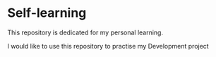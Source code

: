 # Self-learning
This repository is dedicated for my personal learning. 

I would like to use this repository to practise my Development project
